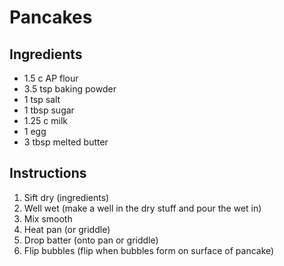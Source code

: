 Pancakes
========

Ingredients
-----------


* 1.5 c AP flour
* 3.5 tsp baking powder
* 1 tsp salt
* 1 tbsp sugar
* 1.25 c milk
* 1 egg
* 3 tbsp melted butter


Instructions
------------

1. Sift dry (ingredients)
2. Well wet (make a well in the dry stuff and pour the wet in)
3. Mix smooth
4. Heat pan (or griddle)
5. Drop batter (onto pan or griddle)
6. Flip bubbles (flip when bubbles form on surface of pancake)
